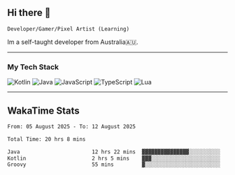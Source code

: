 ## Hi there 👋
`Developer/Gamer/Pixel Artist (Learning)`

Im a self-taught developer from Australia🇦🇺.

---

### My Tech Stack
<img src="https://img.shields.io/badge/kotlin-%230095d5.svg?logo=kotlin&logoColor=white&style=for-the-badge" alt="Kotlin" /> <img src="https://img.shields.io/badge/java-%23ed8b00.svg?logo=openjdk&logoColor=white&style=for-the-badge" alt="Java" /> <img src="https://img.shields.io/badge/javascript-%23323330.svg?logo=javascript&logoColor=%23F7DF1E&style=for-the-badge" alt="JavaScript" /> <img src="https://img.shields.io/badge/typescript-%23007acc.svg?logo=typescript&logoColor=white&style=for-the-badge" alt="TypeScript" /> <img src="https://img.shields.io/badge/lua-%232c2d72.svg?logo=lua&logoColor=white&style=for-the-badge" alt="Lua" />

---
## WakaTime Stats

<!--START_SECTION:waka-->

```txt
From: 05 August 2025 - To: 12 August 2025

Total Time: 20 hrs 8 mins

Java                       12 hrs 22 mins  ▓▓▓▓▓▓▓▓▓▓▓▓▓▓▓░░░░░░░░░░   61.43 %
Kotlin                     2 hrs 5 mins    ▓▓▓░░░░░░░░░░░░░░░░░░░░░░   10.42 %
Groovy                     55 mins         ▓░░░░░░░░░░░░░░░░░░░░░░░░   04.61 %
```

<!--END_SECTION:waka-->